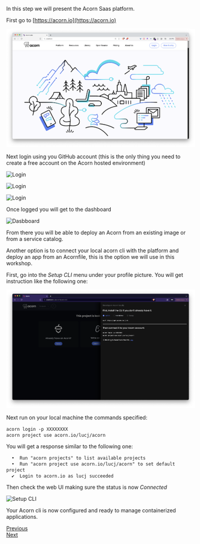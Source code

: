 In this step we will present the Acorn Saas platform.

First go to [https://acorn.io](https://acorn.io)

![Acorn home](./images/environments/saas/acorn.io.png)

Next login using you GitHub account (this is the only thing you need to create a free account on the Acorn hosted environment)


![Login](./images/environments/saas/acorn-login-1.png)

![Login](./images/environments/saas/acorn-login-2.png)

![Login](./images/environments/saas/acorn-login-3.png)

Once logged you will get to the dashboard

![Dasbboard](./images/environments/saas/acorn-dashboard.png)

From there you will be able to deploy an Acorn from an existing image or from a service catalog.

Another option is to connect your local acorn cli with the platform and deploy an app from an Acornfile, this is the option we will use in this workshop.

First, go into the *Setup CLI* menu under your profile picture. You will get instruction like the following one:

![Setup CLI](./images/environments/saas/setup-cli-1.png)

Next run on your local machine the commands specified:

```
acorn login -p XXXXXXXX
acorn project use acorn.io/lucj/acorn
```

You will get a response similar to the following one:

```
  •  Run "acorn projects" to list available projects
  •  Run "acorn project use acorn.io/lucj/acorn" to set default project
  ✔  Login to acorn.io as lucj succeeded
```

Then check the web UI making sure the status is now *Connected*

![Setup CLI](./images/login/setup-cli-2.png)

Your Acorn cli is now configured and ready to manage containerized applications.

[Previous](./environments.md)  
[Next](./votingapp.md)